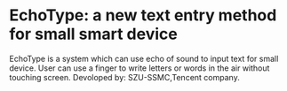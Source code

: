 ﻿# EchoType: a new text entry method for small smart device
EchoType is a system which can use echo of sound to input text for small device.
User can use a finger to write letters or words in the air without touching screen.
Devoloped by: SZU-SSMC,Tencent company.
